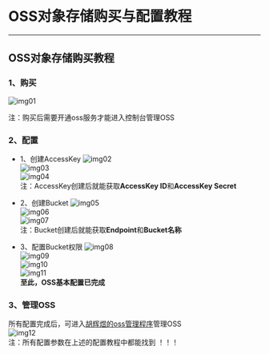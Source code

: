 # OSS对象存储购买与配置教程

---

## OSS对象存储购买教程

### 1、购买

![img01](img/oss/微信截图_20210815123400.png)  

注：购买后需要开通oss服务才能进入控制台管理OSS  

### 2、配置

- 1、创建AccessKey
![img02](img/oss/微信截图_20210815135418.png)  
![img03](img/oss/微信截图_20210815135455.png)  
![img04](img/oss/微信截图_20210815135553.png)  
注：AccessKey创建后就能获取**AccessKey ID**和**AccessKey Secret**  

- 2、创建Bucket
![img05](img/oss/微信截图_20210815135656.png)  
![img06](img/oss/微信截图_20210815140006.png)  
![img07](img/oss/微信截图_20210815140255.png)  
注：Bucket创建后就能获取**Endpoint**和**Bucket名称**  
- 3、配置Bucket权限
![img08](img/oss/微信截图_20210815140551.png)  
![img09](img/oss/微信截图_20210815140740.png)  
![img10](img/oss/微信截图_20210815140958.png)  
![img11](img/oss/微信截图_20210815141254.png)  
**至此，OSS基本配置已完成**  

### 3、管理OSS

所有配置完成后，可进入[胡辉煜的oss管理程序](https://huhuiyu.top/oss-manage-ui/)管理OSS  
![img12](img/oss/微信截图_20210815143005.png)  
注：所有配置参数在上述的配置教程中都能找到 ！！！  
